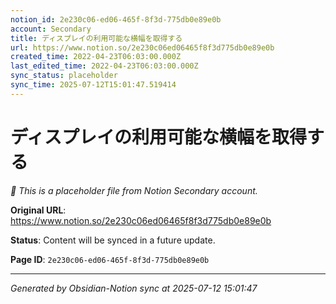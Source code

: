 ```yaml
---
notion_id: 2e230c06-ed06-465f-8f3d-775db0e89e0b
account: Secondary
title: ディスプレイの利用可能な横幅を取得する
url: https://www.notion.so/2e230c06ed06465f8f3d775db0e89e0b
created_time: 2022-04-23T06:03:00.000Z
last_edited_time: 2022-04-23T06:03:00.000Z
sync_status: placeholder
sync_time: 2025-07-12T15:01:47.519414
---
```


# ディスプレイの利用可能な横幅を取得する

*🔄 This is a placeholder file from Notion Secondary account.*

**Original URL**: https://www.notion.so/2e230c06ed06465f8f3d775db0e89e0b

**Status**: Content will be synced in a future update.

**Page ID**: `2e230c06-ed06-465f-8f3d-775db0e89e0b`

---

*Generated by Obsidian-Notion sync at 2025-07-12 15:01:47*

